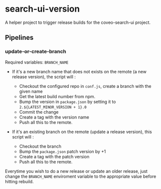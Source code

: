 # search-ui-version

A helper project to trigger release builds for the coveo-search-ui project.

## Pipelines

### update-or-create-branch

Required variables: `BRANCH_NAME`


* If it's a new branch name that does not exists on the remote (a new release version), the script will :
  * Checkout the configured repo in `conf.js`, create a branch with the given name
  * Get the latest build number from npm.
  * Bump the version in `package.json` by setting it to `2.${LATEST_MINOR_VERSION + 1}.0`
  * Commit the change
  * Create a tag with the version name
  * Push all this to the remote.
  
* If it's an existing branch on the remote (update a release version), this script will :
  * Checkout the branch
  * Bump the `package.json` patch version by +1
  * Create a tag with the patch version
  * Push all this to the remote.
  
Everytime you wish to do a new release or update an older release, just change the `BRANCH_NAME` enviroment variable to the appropriate value before hitting rebuild.
